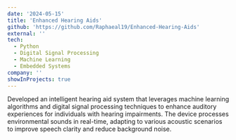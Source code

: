 ```yaml
---
date: '2024-05-15'
title: 'Enhanced Hearing Aids'
github: 'https://github.com/Raphaeal19/Enhanced-Hearing-Aids'
external: ''
tech:
  - Python
  - Digital Signal Processing
  - Machine Learning
  - Embedded Systems
company: ''
showInProjects: true
---
```


Developed an intelligent hearing aid system that leverages machine learning algorithms and digital signal processing techniques to enhance auditory experiences for individuals with hearing impairments. The device processes environmental sounds in real-time, adapting to various acoustic scenarios to improve speech clarity and reduce background noise.

